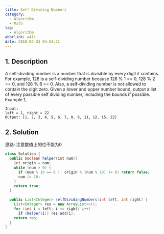 ```yaml
---
title: Self Dividing Numbers
category:
  - Algorithm
  - Math
tag:
  - Algorithm
abbrlink: a41c
date: 2018-02-23 04:54:21
---
```


## 1. Description
A self-dividing number is a number that is divisible by every digit it contains.
For example, 128 is a self-dividing number because 128 % 1 == 0, 128 % 2 == 0, and 128 % 8 == 0.
Also, a self-dividing number is not allowed to contain the digit zero.
Given a lower and upper number bound, output a list of every possible self dividing number, including the bounds if possible.
Example 1,
```text
Input: 
left = 1, right = 22
Output: [1, 2, 3, 4, 5, 6, 7, 8, 9, 11, 12, 15, 22]
```



## 2. Solution
思路: 注意数值上的位不能为0
```java
class Solution {
  public boolean helper(int num){
    int origin = num;
    while (num > 0) {
      if (num % 10 == 0 || origin % (num % 10) != 0) return false;
      num /= 10;
    }
    return true;
  }
  
  public List<Integer> selfDividingNumbers(int left, int right) {
    List<Integer> res = new ArrayList<>();
    for (int i = left; i <= right; i++)
      if (helper(i)) res.add(i);
    return res;
  }
}
```
